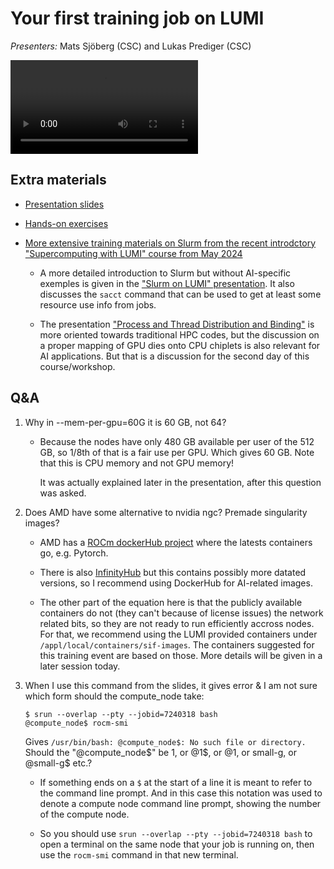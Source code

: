 # Your first training job on LUMI

*Presenters:* Mats Sjöberg (CSC) and Lukas Prediger (CSC)

<video src="https://462000265.lumidata.eu/ai-20240529/recordings/03_FirstJob.mp4" controls="controls">
</video>


## Extra materials

-   [Presentation slides](https://462000265.lumidata.eu/ai-20240529/files/LUMI-ai-20240529-03-First_AI_job.pdf)

-   [Hands-on exercises](E03_FirstJob.md)

-   [More extensive training materials on Slurm from the recent introdctory "Supercomputing with LUMI" course from May 2024](https://lumi-supercomputer.github.io/LUMI-training-materials/2day-20240502/)

    -   A more detailed introduction to Slurm but without AI-specific exemples is given in the 
        ["Slurm on LUMI" presentation](https://lumi-supercomputer.github.io/LUMI-training-materials/2day-20240502/extra_06_Slurm/).
        It also discusses the `sacct` command that can be used to get at least some resource use info
        from jobs.

    -   The presentation ["Process and Thread Distribution and Binding"](https://lumi-supercomputer.github.io/LUMI-training-materials/2day-20240502/extra_07_Binding/)
        is more oriented towards traditional HPC codes, but the discussion on a proper mapping
        of GPU dies onto CPU chiplets is also relevant for AI applications. But that is a discussion
        for the second day of this course/workshop.


## Q&A

1.  Why in --mem-per-gpu=60G it is 60 GB, not 64?

    -   Because the nodes have only 480 GB available per user of the 512 GB, so 1/8th of that is a fair use per GPU. Which gives 60 GB. Note that this is CPU memory and not GPU memory!

        It was actually explained later in the presentation, after this question was asked. 
   

2.  Does AMD have some alternative to nvidia ngc? Premade singularity images?

    -   AMD has a [ROCm dockerHub project](https://hub.docker.com/u/rocm) where the latests containers go, e.g. Pytorch.

    -   There is also [InfinityHub](https://www.amd.com/en/developer/resources/infinity-hub.html) but this contains possibly more datated versions, so I recommend using DockerHub for AI-related images.

    -   The other part of the equation here is that the publicly available containers do not (they can't because of license issues) the network related bits, so they are not ready to run efficiently accross nodes. For that, we recommend using the LUMI provided containers under `/appl/local/containers/sif-images`. The containers suggested for this training event are based on those. More details will be given in a later session today.

3.  When I use this command from the slides, it gives error & I am not sure which form should the compute_node take: 

    ```
    $ srun --overlap --pty --jobid=7240318 bash 
    @compute_node$ rocm-smi
    ``` 

    Gives `/usr/bin/bash: @compute_node$: No such file or directory.` Should the "@compute_node$" be 1, or @1$, or @1, or small-g, or @small-g$ etc.?

    -   If something ends on a `$` at the start of a line it is meant to refer to the command line prompt. And in this case this notation was used to denote a compute node command line prompt, showing the number of the compute node.

    -   So you should use `srun --overlap --pty --jobid=7240318 bash` to open a terminal on the same node that your job is running on, then use the `rocm-smi` command in that new terminal.
